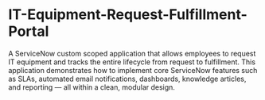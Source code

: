 # IT-Equipment-Request-Fulfillment-Portal
A ServiceNow custom scoped application that allows employees to request IT equipment and tracks the entire lifecycle from request to fulfillment. This application demonstrates how to implement core ServiceNow features such as SLAs, automated email notifications, dashboards, knowledge articles, and reporting — all within a clean, modular design.
